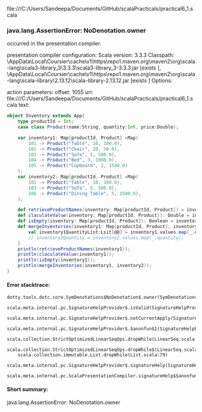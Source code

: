file:///C:/Users/Sandeepa/Documents/GitHub/scalaPracticals/practical6_1.scala
### java.lang.AssertionError: NoDenotation.owner

occurred in the presentation compiler.

presentation compiler configuration:
Scala version: 3.3.3
Classpath:
<HOME>\AppData\Local\Coursier\cache\v1\https\repo1.maven.org\maven2\org\scala-lang\scala3-library_3\3.3.3\scala3-library_3-3.3.3.jar [exists ], <HOME>\AppData\Local\Coursier\cache\v1\https\repo1.maven.org\maven2\org\scala-lang\scala-library\2.13.12\scala-library-2.13.12.jar [exists ]
Options:



action parameters:
offset: 1055
uri: file:///C:/Users/Sandeepa/Documents/GitHub/scalaPracticals/practical6_1.scala
text:
```scala
object Inventory extends App{
    type productId = Int;
    case class Product(name:String, quantity:Int, price:Double);

    var inventory1: Map[productId, Product] =Map(
        101 -> Product("Table", 10, 100.0),
        102 -> Product("Chair", 20, 50.0),
        103 -> Product("Sofa", 5, 500.0),
        104 -> Product("Bed", 3, 1000.0),
        105 -> Product("Cupboard", 2, 1500.0)
    );
    var inventory2: Map[productId, Product] =Map(
        101 -> Product("Table", 10, 100.0),
        103 -> Product("Sofa", 5, 500.0),
        106 -> Product("Dining Table", 5, 1500.0),
    );

    def retrieveProductNames(inventory: Map[productId, Product]) = inventory.values.map(_.name);
    def claculateValue(inventory: Map[productId, Product]): Double = inventory.values.map(p => p.quantity * p.price).sum;
    def isEmpty(inventory: Map[productId, Product]): Boolean = inventory.isEmpty;
    def mergeInventories(inventory1: Map[productId, Product], inventory2: Map[productId, Product]) ={
        val inventory1QuantityList:Lsit[@@] = inventory1.values.map(_.quantity);
        // inventory2Quantity = inventory2.values.map(_.quantity);
    }
    println(retrieveProductNames(inventory1));
    println(claculateValue(inventory1));
    println(isEmpty(inventory1));
    println(mergeInventories(inventory1, inventory2));
}
```



#### Error stacktrace:

```
dotty.tools.dotc.core.SymDenotations$NoDenotation$.owner(SymDenotations.scala:2607)
	scala.meta.internal.pc.SignatureHelpProvider$.isValid(SignatureHelpProvider.scala:83)
	scala.meta.internal.pc.SignatureHelpProvider$.notCurrentApply(SignatureHelpProvider.scala:94)
	scala.meta.internal.pc.SignatureHelpProvider$.$anonfun$1(SignatureHelpProvider.scala:48)
	scala.collection.StrictOptimizedLinearSeqOps.dropWhile(LinearSeq.scala:280)
	scala.collection.StrictOptimizedLinearSeqOps.dropWhile$(LinearSeq.scala:278)
	scala.collection.immutable.List.dropWhile(List.scala:79)
	scala.meta.internal.pc.SignatureHelpProvider$.signatureHelp(SignatureHelpProvider.scala:48)
	scala.meta.internal.pc.ScalaPresentationCompiler.signatureHelp$$anonfun$1(ScalaPresentationCompiler.scala:435)
```
#### Short summary: 

java.lang.AssertionError: NoDenotation.owner